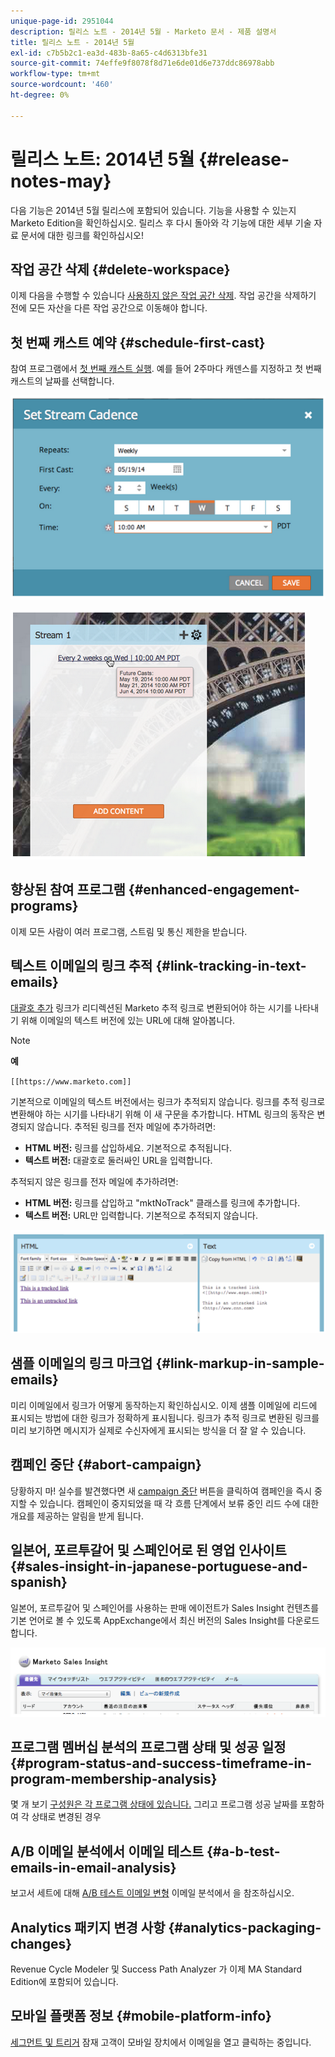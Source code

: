 ```yaml
---
unique-page-id: 2951044
description: 릴리스 노트 - 2014년 5월 - Marketo 문서 - 제품 설명서
title: 릴리스 노트 - 2014년 5월
exl-id: c7b5b2c1-ea3d-483b-8a65-c4d6313bfe31
source-git-commit: 74effe9f8078f8d71e6de01d6e737ddc86978abb
workflow-type: tm+mt
source-wordcount: '460'
ht-degree: 0%

---
```


# 릴리스 노트: 2014년 5월 {#release-notes-may}

다음 기능은 2014년 5월 릴리스에 포함되어 있습니다. 기능을 사용할 수 있는지 Marketo Edition을 확인하십시오. 릴리스 후 다시 돌아와 각 기능에 대한 세부 기술 자료 문서에 대한 링크를 확인하십시오!

## 작업 공간 삭제 {#delete-workspace}

이제 다음을 수행할 수 있습니다 [사용하지 않은 작업 공간 삭제](/help/marketo/product-docs/administration/workspaces-and-person-partitions/delete-a-workspace.md). 작업 공간을 삭제하기 전에 모든 자산을 다른 작업 공간으로 이동해야 합니다.

## 첫 번째 캐스트 예약 {#schedule-first-cast}

참여 프로그램에서 [첫 번째 캐스트 실행](/help/marketo/product-docs/email-marketing/drip-nurturing/engagement-program-streams/set-stream-cadence.md). 예를 들어 2주마다 캐덴스를 지정하고 첫 번째 캐스트의 날짜를 선택합니다.

![](assets/image2014-9-22-11-3a57-3a36.png)

![](assets/image2014-9-22-11-3a57-3a54.png)

## 향상된 참여 프로그램 {#enhanced-engagement-programs}

이제 모든 사람이 여러 프로그램, 스트림 및 통신 제한을 받습니다.

## 텍스트 이메일의 링크 추적 {#link-tracking-in-text-emails}

[대괄호 추가](/help/marketo/product-docs/email-marketing/general/functions-in-the-editor/add-tracked-links-to-a-text-email.md) 링크가 리디렉션된 Marketo 추적 링크로 변환되어야 하는 시기를 나타내기 위해 이메일의 텍스트 버전에 있는 URL에 대해 알아봅니다.

>[!NOTE]
>
>**예**
>
>`[[https://www.marketo.com]]`

기본적으로 이메일의 텍스트 버전에서는 링크가 추적되지 않습니다. 링크를 추적 링크로 변환해야 하는 시기를 나타내기 위해 이 새 구문을 추가합니다. HTML 링크의 동작은 변경되지 않습니다.  추적된 링크를 전자 메일에 추가하려면:

* **HTML 버전:** 링크를 삽입하세요. 기본적으로 추적됩니다.
* **텍스트 버전:** 대괄호로 둘러싸인 URL을 입력합니다.

추적되지 않은 링크를 전자 메일에 추가하려면:

* **HTML 버전:** 링크를 삽입하고 &quot;mktNoTrack&quot; 클래스를 링크에 추가합니다.
* **텍스트 버전:** URL만 입력합니다. 기본적으로 추적되지 않습니다.

![](assets/image2014-9-22-12-3a1-3a34.png)

## 샘플 이메일의 링크 마크업 {#link-markup-in-sample-emails}

미리 이메일에서 링크가 어떻게 동작하는지 확인하십시오. 이제 샘플 이메일에 리드에 표시되는 방법에 대한 링크가 정확하게 표시됩니다. 링크가 추적 링크로 변환된 링크를 미리 보기하면 메시지가 실제로 수신자에게 표시되는 방식을 더 잘 알 수 있습니다.

## 캠페인 중단 {#abort-campaign}

당황하지 마! 실수를 발견했다면 새 [campaign 중단](/help/marketo/product-docs/core-marketo-concepts/smart-campaigns/using-smart-campaigns/abort-a-smart-campaign.md) 버튼을 클릭하여 캠페인을 즉시 중지할 수 있습니다. 캠페인이 중지되었을 때 각 흐름 단계에서 보류 중인 리드 수에 대한 개요를 제공하는 알림을 받게 됩니다.

## 일본어, 포르투갈어 및 스페인어로 된 영업 인사이트 {#sales-insight-in-japanese-portuguese-and-spanish}

일본어, 포르투갈어 및 스페인어를 사용하는 판매 에이전트가 Sales Insight 컨텐츠를 기본 언어로 볼 수 있도록 AppExchange에서 최신 버전의 Sales Insight를 다운로드합니다.

![](assets/image2014-9-22-12-3a2-3a12.png)

## 프로그램 멤버십 분석의 프로그램 상태 및 성공 일정 {#program-status-and-success-timeframe-in-program-membership-analysis}

몇 개 보기 [구성원은 각 프로그램 상태에 있습니다.](/help/marketo/product-docs/reporting/revenue-cycle-analytics/program-analytics/build-a-program-membership-analysis-report-that-lists-leads.md) 그리고 프로그램 성공 날짜를 포함하여 각 상태로 변경된 경우

## A/B 이메일 분석에서 이메일 테스트 {#a-b-test-emails-in-email-analysis}

보고서 세트에 대해 [A/B 테스트 이메일 변형](/help/marketo/product-docs/reporting/revenue-cycle-analytics/email-analysis/build-an-email-analysis-report-that-shows-program-information.md) 이메일 분석에서 을 참조하십시오.

## Analytics 패키지 변경 사항 {#analytics-packaging-changes}

Revenue Cycle Modeler 및 Success Path Analyzer 가 이제 MA Standard Edition에 포함되어 있습니다.

## 모바일 플랫폼 정보 {#mobile-platform-info}

[세그먼트 및 트리거](/help/marketo/product-docs/reporting/basic-reporting/report-activity/build-a-people-performance-report-with-mobile-platform-columns.md) 잠재 고객이 모바일 장치에서 이메일을 열고 클릭하는 중입니다.

